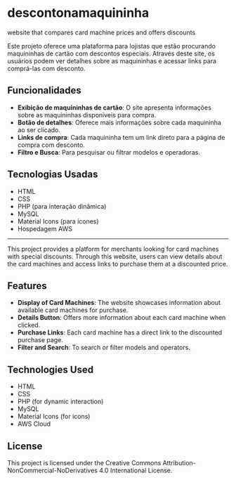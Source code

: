 # descontonamaquininha
website that compares card machine prices and offers discounts

Este projeto oferece uma plataforma para lojistas que estão procurando maquininhas de cartão com descontos especiais. Através deste site, os usuários podem ver detalhes sobre as maquininhas e acessar links para comprá-las com desconto.

## Funcionalidades

- **Exibição de maquininhas de cartão**: O site apresenta informações sobre as maquininhas disponíveis para compra.
- **Botão de detalhes**: Oferece mais informações sobre cada maquininha ao ser clicado.
- **Links de compra**: Cada maquininha tem um link direto para a página de compra com desconto.
- **Filtro e Busca**: Para pesquisar ou filtrar modelos e operadoras.

## Tecnologias Usadas

- HTML
- CSS
- PHP (para interação dinâmica)
- MySQL
- Material Icons (para ícones)
- Hospedagem AWS

--------------------------------------------------------------------------------------------------------------

This project provides a platform for merchants looking for card machines with special discounts. Through this website, users can view details about the card machines and access links to purchase them at a discounted price.

## Features

- **Display of Card Machines**: The website showcases information about available card machines for purchase.
- **Details Button**: Offers more information about each card machine when clicked.
- **Purchase Links**: Each card machine has a direct link to the discounted purchase page.
- **Filter and Search**: To search or filter models and operators.

## Technologies Used

- HTML
- CSS
- PHP (for dynamic interaction)
- MySQL
- Material Icons (for icons)
- AWS Cloud


## License
This project is licensed under the Creative Commons Attribution-NonCommercial-NoDerivatives 4.0 International License.
